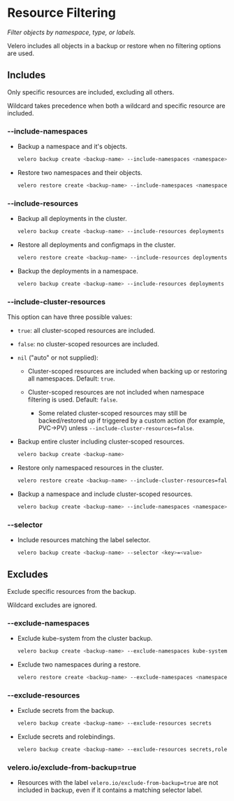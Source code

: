 # Resource Filtering

*Filter objects by namespace, type, or labels.*

Velero includes all objects in a backup or restore when no filtering options are used. 

## Includes

Only specific resources are included, excluding all others.

Wildcard takes precedence when both a wildcard and specific resource are included.

### --include-namespaces

* Backup a namespace and it's objects.

  ```bash
  velero backup create <backup-name> --include-namespaces <namespace>
  ```

* Restore two namespaces and their objects.

  ```bash
  velero restore create <backup-name> --include-namespaces <namespace1>,<namcespace2>
  ```

### --include-resources 

* Backup all deployments in the cluster.

  ```bash
  velero backup create <backup-name> --include-resources deployments
  ```

* Restore all deployments and configmaps in the cluster.

  ```bash
  velero restore create <backup-name> --include-resources deployments,configmaps
  ```

* Backup the deployments in a namespace.

  ```bash
  velero backup create <backup-name> --include-resources deployments --include-namespaces <namespace>
  ```

### --include-cluster-resources

  This option can have three possible values:

* `true`: all cluster-scoped resources are included.

* `false`: no cluster-scoped resources are included.

* `nil` ("auto" or not supplied):

  - Cluster-scoped resources are included when backing up or restoring all namespaces. Default: `true`.

  - Cluster-scoped resources are not included when namespace filtering is used. Default: `false`.

    * Some related cluster-scoped resources may still be backed/restored up if triggered by a custom action (for example, PVC->PV) unless `--include-cluster-resources=false`.

* Backup entire cluster including cluster-scoped resources.

  ```bash
  velero backup create <backup-name>
  ```

* Restore only namespaced resources in the cluster.

  ```bash
  velero restore create <backup-name> --include-cluster-resources=false
  ```

* Backup a namespace and include cluster-scoped resources.

  ```bash
  velero backup create <backup-name> --include-namespaces <namespace> --include-cluster-resources=true 
  ```

### --selector

* Include resources matching the label selector.

  ```bash
  velero backup create <backup-name> --selector <key>=<value>
  ```


## Excludes

Exclude specific resources from the backup.

Wildcard excludes are ignored.

### --exclude-namespaces

* Exclude kube-system from the cluster backup.

  ```bash
  velero backup create <backup-name> --exclude-namespaces kube-system
  ```

* Exclude two namespaces during a restore.

  ```bash
  velero restore create <backup-name> --exclude-namespaces <namespace1>,<namcespace2>
  ```

### --exclude-resources

* Exclude secrets from the backup.

  ```bash
  velero backup create <backup-name> --exclude-resources secrets
  ```

* Exclude secrets and rolebindings.

  ```bash
  velero backup create <backup-name> --exclude-resources secrets,rolebindings
  ```

### velero.io/exclude-from-backup=true

* Resources with the label `velero.io/exclude-from-backup=true` are not included in backup, even if it contains a matching selector label.



